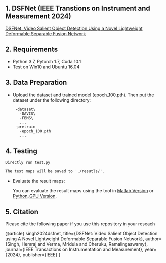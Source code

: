 ## 1. DSFNet (IEEE Transtions on Instrument and Measurement 2024)
[DSFNet: Video Salient Object Detection Using a Novel Lightweight Deformable Separable Fusion Network](https://ieeexplore.ieee.org/abstract/document/10699367)

## 2. Requirements

 - Python 3.7, Pytorch 1.7, Cuda 10.1
 - Test on Win10 and Ubuntu 16.04

## 3. Data Preparation

 - Upload the dataset and trained model (epoch_100.pth). Then put the dataset under the following directory:
 
        -dataset\ 
          -DAVIS\  
          -FBMS\
          ...
        -pretrain
          -epoch_100.pth
          ...

      
## 4. Testing

    Directly run test.py
    
    The test maps will be saved to './resutls/'.

- Evaluate the result maps:
    
    You can evaluate the result maps using the tool in [Matlab Version](http://dpfan.net/d3netbenchmark/) or [Python_GPU Version](https://github.com/zyjwuyan/SOD_Evaluation_Metrics).
    
 
## 5. Citation

Please cite the following paper if you use this repository in your reseach

@article{
  singh2024dsfnet,
  title={DSFNet: Video Salient Object Detection using A Novel Lightweight Deformable Separable Fusion Network},
  author={Singh, Hemraj and Verma, Mridula and Cheruku, Ramalingaswamy},
  journal={IEEE Transactions on Instrumentation and Measurement},
  year={2024},
  publisher={IEEE}
}
